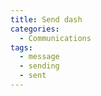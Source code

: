 ```yaml
---
title: Send dash
categories:
  - Communications
tags:
  - message
  - sending
  - sent
---
```

